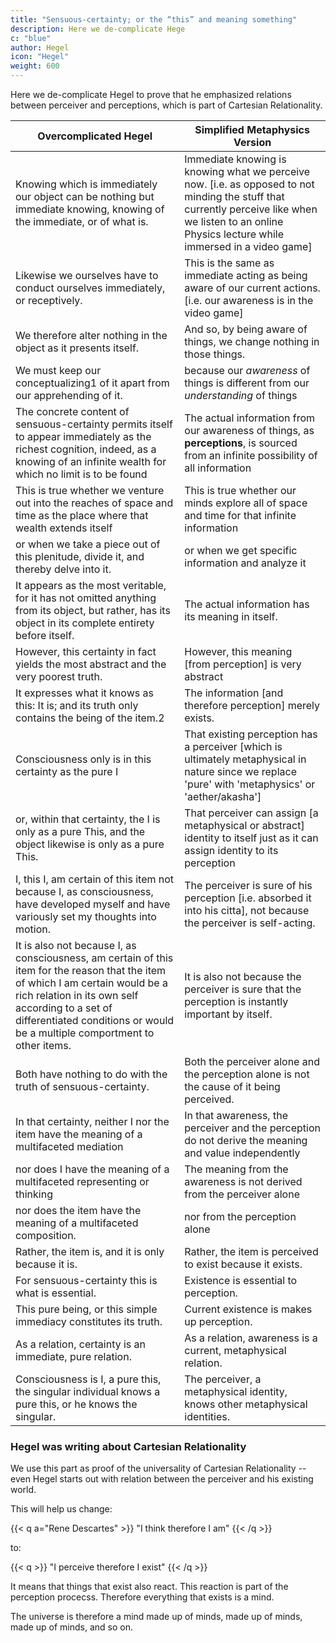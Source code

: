 ```yaml
---
title: "Sensuous-certainty; or the “this” and meaning something"
description: Here we de-complicate Hege
c: "blue"
author: Hegel
icon: "Hegel"
weight: 600
---
```



Here we de-complicate Hegel to prove that he emphasized relations between perceiver and perceptions, which is part of Cartesian Relationality. 


Overcomplicated Hegel | Simplified Metaphysics Version
--- | --- 
Knowing which is immediately our object can be nothing but immediate knowing, knowing of the immediate, or of what is. | Immediate knowing is knowing what we perceive now. [i.e. as opposed to not minding the stuff that currently perceive like when we listen to an online Physics lecture while immersed in a video game]
Likewise we ourselves have to conduct ourselves immediately, or receptively. | This is the same as immediate acting as being aware of our current actions. [i.e. our awareness is in the video game]
We therefore alter nothing in the object as it presents itself. | And so, by being aware of things, we change nothing in those things.
We must keep our conceptualizing1 of it apart from our apprehending of it. | because our *awareness* of things is different from our *understanding* of things
The concrete content of sensuous-certainty permits itself to appear immediately as the richest cognition, indeed, as a knowing of an infinite wealth for which no limit is to be found | The actual information from our awareness of things, as **perceptions**, is sourced from an infinite possibility of all information
This is true whether we venture out into the reaches of space and time as the place where that wealth extends itself | This is true whether our minds explore all of space and time for that infinite information
or when we take a piece out of this plenitude, divide it, and thereby delve into it. | or when we get specific information and analyze it 
It appears as the most veritable, for it has not omitted anything from its object, but rather, has its object in its complete entirety before itself. | The actual information has its meaning in itself.
However, this certainty in fact yields the most abstract and the very poorest truth. | However, this meaning [from perception] is very abstract
It expresses what it knows as this: It is; and its truth only contains the being of the item.2  | The information [and therefore perception] merely exists. 
Consciousness only is in this certainty as the pure I | That existing perception has a perceiver [which is ultimately metaphysical in nature since we replace 'pure' with 'metaphysics' or 'aether/akasha']
or, within that certainty, the I is only as a pure This, and the object likewise is only as a pure This. | That perceiver can assign [a metaphysical or abstract] identity to itself just as it can assign identity to its perception
I, this I, am certain of this item not because I, as consciousness, have developed myself and have variously set my thoughts into motion. |  The perceiver is sure of his perception [i.e. absorbed it into his citta], not because the perceiver is self-acting. 
It is also not because I, as consciousness, am certain of this item for the reason that the item of which I am certain would be a rich relation in its own self according to a set of differentiated conditions or would be a multiple comportment to other items. | It is also not because the perceiver is sure that the perception is instantly important by itself. 
Both have nothing to do with the truth of sensuous-certainty. | Both the perceiver alone and the perception alone is not the cause of it being perceived.
In that certainty, neither I nor the item have the meaning of a multifaceted mediation | In that awareness, the perceiver and the perception do not derive the meaning and value independently
nor does I have the meaning of a multifaceted representing or thinking | The meaning from the awareness is not derived from the perceiver alone
nor does the item have the meaning of a multifaceted composition. | nor from the perception alone
Rather, the item is, and it is only because it is.  | Rather, the item is perceived to exist because it exists. 
For sensuous-certainty this is what is essential. | Existence is essential to perception.
This pure being, or this simple immediacy constitutes its truth. | Current existence is makes up perception.
As a relation, certainty is an immediate, pure relation. | As a relation, awareness is a current, metaphysical relation.
Consciousness is I, a pure this, the singular individual knows a pure this, or he knows the singular. | The perceiver, a metaphysical identity, knows other metaphysical identities. 

<!-- relevant to his interests -->


### Hegel was writing about Cartesian Relationality

We use this part as proof of the universality of Cartesian Relationality -- even Hegel starts out with relation between the perceiver and his existing world. 

This will help us change:

{{< q a="Rene Descartes" >}}
"I think therefore I am"
{{< /q >}}

to:

{{< q >}}
"I perceive therefore I exist"
{{< /q >}}

It means that things that exist also react. This reaction is part of the perception procecss. Therefore everything that exists is a mind. 

The universe is therefore a mind made up of minds, made up of minds, made up of minds, and so on. 

